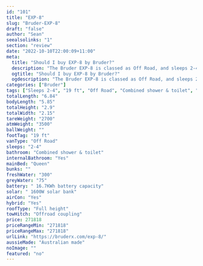 ```yaml
---
id: "101"
title: "EXP-8"
slug: "Bruder-EXP-8"
draft: "false"
author: "Sean"
seealsolinks: "1"
section: "review"
date: "2022-10-10T22:00:09+11:00"
meta:
  title: "Should I buy EXP-8 by Bruder?"
  description: "The Bruder EXP-8 is classed as Off Road, and sleeps 2-4 people. It is Australian made and comes in at 19 ft. It generally has Combined shower & toilet."
  ogtitle: "Should I buy EXP-8 by Bruder?"
  ogdescription: "The Bruder EXP-8 is classed as Off Road, and sleeps 2-4 people. It is Australian made and comes in at 19 ft. It generally has Combined shower & toilet."
categories: ["Bruder"]
tags: ["Sleeps 2-4", "19 ft", "Off Road", "Combined shower & toilet", "Full height", "Over 100k", "Australian made"]
totalLength: "6.84"
bodyLength: "5.85"
totalHeight: "2.9"
totalWidth: "2.15"
tareWeight: "2700"
atmWeight: "3500"
ballWeight: ""
footTag: "19 ft"
vanType: "Off Road"
sleeps: "2-4"
bathroom: "Combined shower & toilet"
internalBathroom: "Yes"
mainBed: "Queen"
bunks: ""
freshWater: "300"
greyWater: "75"
battery: " 16.7KWh battery capacity"
solar: " 1600W solar bank"
airCon: "Yes"
hybrid: "Yes"
roofType: "Full height"
towHitch: "Offroad coupling"
price: 271818
priceRangeMin: "271818"
priceRangeMax: "271818"
urlLink: "https://bruderx.com/exp-8/"
aussieMade: "Australian made"
noImage: ""
featured: "no"
---
```

